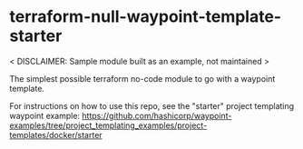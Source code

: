 # terraform-null-waypoint-template-starter

< DISCLAIMER: Sample module built as an example, not maintained >

The simplest possible terraform no-code module to go with a waypoint template.

For instructions on how to use this repo, see the "starter" project templating waypoint example: https://github.com/hashicorp/waypoint-examples/tree/project_templating_examples/project-templates/docker/starter


